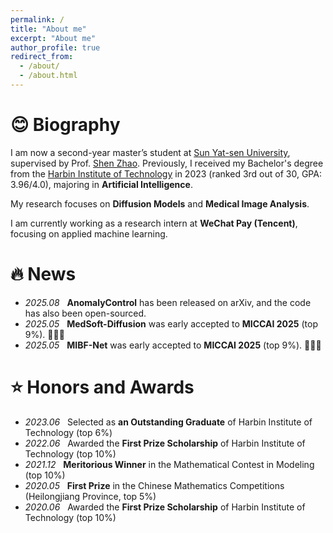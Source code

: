 ```yaml
---
permalink: /
title: "About me"
excerpt: "About me"
author_profile: true
redirect_from: 
  - /about/
  - /about.html
---
```

# 😊 Biography

I am now a second-year master’s student at [Sun Yat-sen University](https://www.sysu.edu.cn/sysuen/), supervised by Prof. [Shen Zhao](https://ise.sysu.edu.cn/teacher/teacher02/1372092.htm). 
Previously, I received my Bachelor's degree from the [Harbin Institute of Technology](http://en.hit.edu.cn/) in 2023 (ranked 3rd out of 30, GPA: 3.96/4.0), majoring in **Artificial Intelligence**.

My research focuses on **Diffusion Models** and **Medical Image Analysis**. 

I am currently working as a research intern at **WeChat Pay (Tencent)**, focusing on applied machine learning.

# 🔥 News

- *2025.08* &nbsp;  **AnomalyControl** has been released on arXiv, and the code has also been open-sourced.
- *2025.05* &nbsp; **MedSoft-Diffusion** was early accepted to **MICCAI 2025** (top 9%). 🎉🎉🎉
- *2025.05* &nbsp; **MIBF-Net** was early accepted to **MICCAI 2025** (top 9%). 🎉🎉🎉

<!-- # 📖 Publications -->


# ⭐ Honors and Awards

- *2023.06* &nbsp; Selected as **an Outstanding Graduate** of Harbin Institute of Technology (top 6%)
- *2022.06* &nbsp; Awarded the **First Prize Scholarship** of Harbin Institute of Technology (top 10%)
- *2021.12* &nbsp; **Meritorious Winner** in the Mathematical Contest in Modeling (top 10%)
- *2020.05* &nbsp; **First Prize** in the Chinese Mathematics Competitions (Heilongjiang Province, top 5%)
- *2020.06* &nbsp; Awarded the **First Prize Scholarship** of Harbin Institute of Technology (top 10%)

